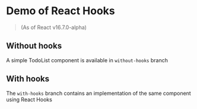 # Demo of React Hooks
> (As of React v16.7.0-alpha)

## Without hooks
A simple TodoList component is available in `without-hooks` branch

## With hooks

The `with-hooks` branch contains an implementation of the same component using React Hooks